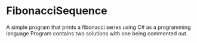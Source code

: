 # FibonacciSequence
A simple program that prints a fibonacci series using C#  as a programming language
Program contains two solutions with one being commented out.
